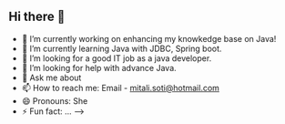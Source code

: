 ## Hi there 👋



- 🔭 I’m currently working on enhancing my knowkedge base on Java!
- 🌱 I’m currently learning Java with JDBC, Spring boot.
- 👯 I’m looking for a good IT job as a java developer.
- 🤔 I’m looking for help with advance Java.
- 💬 Ask me about 
- 📫 How to reach me: Email - mitali.soti@hotmail.com
- 😄 Pronouns: She
- ⚡ Fun fact: ...
-->

